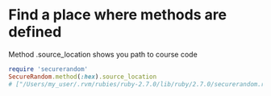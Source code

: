 # Find a place where methods are defined

Method .source_location shows you path to course code

```ruby
require 'securerandom'
SecureRandom.method(:hex).source_location
# ["/Users/my_user/.rvm/rubies/ruby-2.7.0/lib/ruby/2.7.0/securerandom.rb", 175]
```
